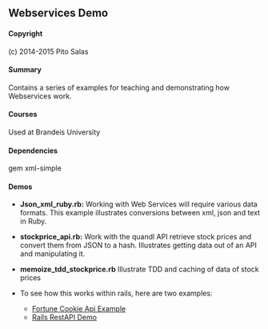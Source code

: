 ## Webservices Demo

#### Copyright

(c) 2014-2015 Pito Salas

#### Summary

Contains a series of examples for teaching and demonstrating how Webservices work.

#### Courses

Used at Brandeis University

#### Dependencies

gem xml-simple

#### Demos

* **Json_xml_ruby.rb:** Working with Web Services will require various data formats. This example illustrates conversions between xml, json and text in Ruby.

* **stockprice_api.rb:** Work with the quandl API retrieve stock prices and convert them from JSON to a hash. Illustrates getting data out of an API and manipulating it.

* **memoize_tdd_stockprice.rb** Illustrate TDD and caching of data of stock prices

* To see how this works within rails, here are two examples:
  * [Fortune Cookie Api Example](https://github.com/pitosalas/fortune_api)
  * [Rails RestAPI Demo](https://github.com/pitosalas/rails_restapi_demo)
